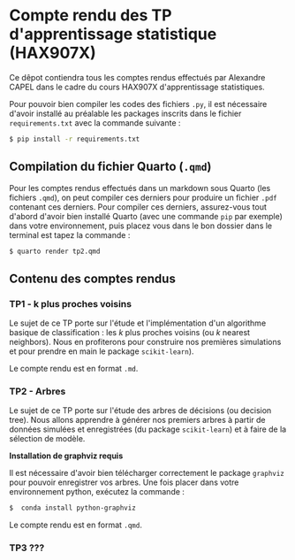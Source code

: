 # Compte rendu des TP d'apprentissage statistique (HAX907X)

Ce dêpot contiendra tous les comptes rendus effectués par Alexandre CAPEL dans le cadre du cours HAX907X d'apprentissage statistiques. 

Pour pouvoir bien compiler les codes des fichiers `.py`, il est nécessaire d'avoir installé au préalable les packages inscrits dans le fichier `requirements.txt` avec la commande suivante :

```bash
$ pip install -r requirements.txt
```

## Compilation du fichier Quarto (`.qmd`)

Pour les comptes rendus effectués dans un markdown sous Quarto (les fichiers `.qmd`), on peut compiler ces derniers pour produire un fichier `.pdf` contenant ces derniers. Pour compiler ces derniers, assurez-vous tout d'abord d'avoir bien installé Quarto (avec une commande `pip` par exemple) dans votre environnement, puis placez vous dans le bon dossier dans le terminal est tapez la commande :

```bash
$ quarto render tp2.qmd
```

## Contenu des comptes rendus

### TP1 - k plus proches voisins

Le sujet de ce TP porte sur l'étude et l'implémentation d'un algorithme basique de classification : les $k$ plus proches voisins (ou $k$ nearest neighbors). Nous en profiterons pour construire nos premières simulations et pour prendre en main le package `scikit-learn`).

Le compte rendu est en format `.md`.

### TP2 - Arbres

Le sujet de ce TP porte sur l'étude des arbres de décisions (ou decision tree). Nous allons apprendre à générer nos premiers arbres à partir de données simulées et enregistrées (du package `scikit-learn`) et à faire de la sélection de modèle.

**Installation de graphviz requis**

Il est nécessaire d'avoir bien télécharger correctement le package `graphviz` pour pouvoir enregistrer vos arbres. Une fois placer dans votre environnement python, exécutez la commande :

```bash
$  conda install python-graphviz
```

Le compte rendu est en format `.qmd`.


### TP3 ???